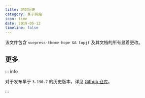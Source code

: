 ```yaml
---
title: 网站历史 
category: 关于网站
icon: time
date: 2019-05-12
timeline: false
---
```


该文件包含 `vuepress-theme-hope && topjf` 及其文档的所有显着更改。

<!-- more -->

<!-- @include: ../CHANGELOG.md#recent-beta -->


## 更多

::: info

对于发布早于 `3.190.7` 的历史版本，详见 [Github 仓库](https://github.com/topjf/topjf/blob/main/CHANGELOG.md)。

:::

